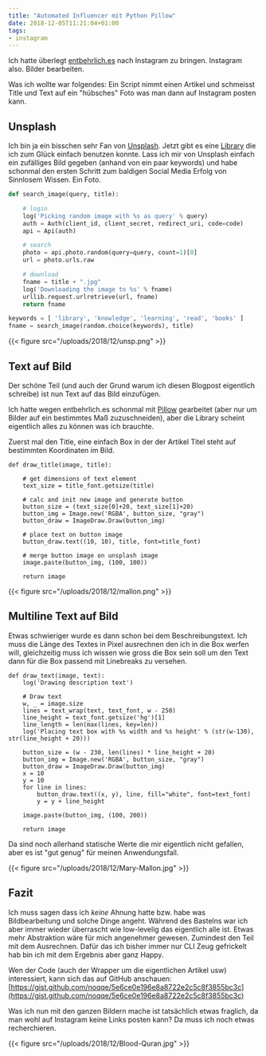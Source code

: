 ```yaml
---
title: "Automated Influencer mit Python Pillow"
date: 2018-12-05T11:21:04+01:00
tags:
- instagram
---
```


Ich hatte überlegt [entbehrlich.es](https://entbehrlich.es) nach Instagram zu
bringen. Instagram also. Bilder bearbeiten.

Was ich wollte war folgendes: Ein Script nimmt einen Artikel und schmeisst
Title und Text auf ein "hübsches" Foto was man dann auf Instagram posten kann.

## Unsplash

Ich bin ja ein bisschen sehr Fan von [Unsplash](https://unsplash.com). Jetzt gibt es eine
[Library](https://github.com/yakupadakli/python-unsplash) die ich zum Glück
einfach benutzen konnte. Lass ich mir von Unsplash einfach ein zufälliges Bild
gegeben (anhand von ein paar keywords) und habe schonmal den ersten Schritt
zum baldigen Social Media Erfolg von Sinnlosem Wissen. Ein Foto.


```python
def search_image(query, title):

    # login
    log('Picking random image with %s as query' % query)
    auth = Auth(client_id, client_secret, redirect_uri, code=code)
    api = Api(auth)

    # search
    photo = api.photo.random(query=query, count=1)[0]
    url = photo.urls.raw

    # download
    fname = title + ".jpg"
    log('Downloading the image to %s' % fname)
    urllib.request.urlretrieve(url, fname)
    return fname

keywords = [ 'library', 'knowledge', 'learning', 'read', 'books' ]
fname = search_image(random.choice(keywords), title)
```

{{< figure src="/uploads/2018/12/unsp.png" >}}

## Text auf Bild

Der schöne Teil (und auch der Grund warum ich diesen Blogpost eigentlich
schreibe) ist nun Text auf das Bild einzufügen.

Ich hatte wegen entbehrlich.es schonmal mit
[Pillow](https://python-pillow.org/) gearbeitet (aber nur um Bilder auf ein
bestimmtes Maß zuzuschneiden), aber die Library scheint eigentlich alles zu
können was ich brauchte.

Zuerst mal den Title, eine einfach Box in der der Artikel Titel steht auf
bestimmten Koordinaten im Bild.

```
def draw_title(image, title):

    # get dimensions of text element
    text_size = title_font.getsize(title)

    # calc and init new image and generate button
    button_size = (text_size[0]+20, text_size[1]+20)
    button_img = Image.new('RGBA', button_size, "gray")
    button_draw = ImageDraw.Draw(button_img)

    # place text on button image
    button_draw.text((10, 10), title, font=title_font)

    # merge button image on unsplash image
    image.paste(button_img, (100, 100))

    return image
```

{{< figure src="/uploads/2018/12/mallon.png" >}}


## Multiline Text auf Bild

Etwas schwieriger wurde es dann schon bei dem Beschreibungstext. Ich muss die
Länge des Textes in Pixel ausrechnen den ich in die Box werfen will,
gleichzeitig muss ich wissen wie gross die Box sein soll um den Text dann für
die Box passend mit Linebreaks zu versehen.

```
def draw_text(image, text):
    log('Drawing description text')

    # Draw text
    w, _ = image.size
    lines = text_wrap(text, text_font, w - 250)
    line_height = text_font.getsize('hg')[1]
    line_length = len(max(lines, key=len))
    log('Placing text box with %s width and %s height' % (str(w-130), str(line_height + 20)))

    button_size = (w - 230, len(lines) * line_height + 20)
    button_img = Image.new('RGBA', button_size, "gray")
    button_draw = ImageDraw.Draw(button_img)
    x = 10
    y = 10
    for line in lines:
        button_draw.text((x, y), line, fill="white", font=text_font)
        y = y + line_height

    image.paste(button_img, (100, 200))

    return image
```

Da sind noch allerhand statische Werte die mir eigentlich nicht gefallen, aber
es ist "gut genug" für meinen Anwendungsfall.

{{< figure src="/uploads/2018/12/Mary-Mallon.jpg" >}}

## Fazit

Ich muss sagen dass ich _keine_ Ahnung hatte bzw. habe was Bildbearbeitung und
solche Dinge angeht. Während des Bastelns war ich aber immer wieder überrascht
wie low-levelig das eigentlich alle ist. Etwas mehr Abstraktion wäre für mich
angenehmer gewesen. Zumindest den Teil mit dem Ausrechnen. Dafür das ich
bisher immer nur CLI Zeug gefrickelt hab bin ich mit dem Ergebnis aber ganz
Happy.

Wen der Code (auch der Wrapper um die eigentlichen Artikel usw) interessiert,
kann sich das auf GitHub anschauen:
[https://gist.github.com/noqqe/5e6ce0e196e8a8722e2c5c8f3855bc3c](https://gist.github.com/noqqe/5e6ce0e196e8a8722e2c5c8f3855bc3c)

Was ich nun mit den ganzen Bildern mache ist tatsächlich etwas fraglich, da
man wohl auf Instagram keine Links posten kann? Da muss ich noch etwas
recherchieren.

{{< figure src="/uploads/2018/12/Blood-Quran.jpg" >}}
